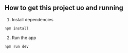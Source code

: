 ## How to get this project uo and running

1. Install dependencies

```bash
npm install
```

2. Run the app

```bash
npm run dev
```